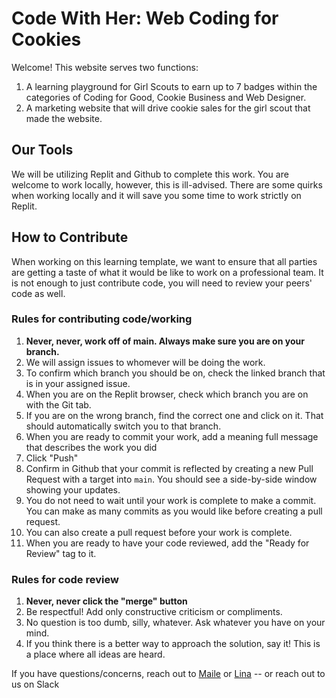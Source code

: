 # Code With Her: Web Coding for Cookies

Welcome! This website serves two functions:

1. A learning playground for Girl Scouts to earn up to 7 badges within the categories of Coding for Good, Cookie Business and Web Designer.
2. A marketing website that will drive cookie sales for the girl scout that made the website.

## Our Tools

We will be utilizing Replit and Github to complete this work. 
You are welcome to work locally, however, this is ill-advised. 
There are some quirks when working locally and it will save you some time to work strictly on Replit.

## How to Contribute

When working on this learning template, we want to ensure that all parties are getting a taste of what it would be like to work on a professional team. 
It is not enough to just contribute code, you will need to review your peers' code as well.

### Rules for contributing code/working

1. **Never, never, work off of main. Always make sure you are on your branch.**
2. We will assign issues to whomever will be doing the work.
4. To confirm which branch you should be on, check the linked branch that is in your assigned issue.
5. When you are on the Replit browser, check which branch you are on with the Git tab.
6. If you are on the wrong branch, find the correct one and click on it. That should automatically switch you to that branch.
7. When you are ready to commit your work, add a meaning full message that describes the work you did
8. Click "Push"
9. Confirm in Github that your commit is reflected by creating a new Pull Request with a target into `main`. You should see a side-by-side window showing your updates.
10. You do not need to wait until your work is complete to make a commit. You can make as many commits as you would like before creating a pull request.
11. You can also create a pull request before your work is complete.
12. When you are ready to have your code reviewed, add the "Ready for Review" tag to it.

### Rules for code review

1. **Never, never click the "merge" button**
2. Be respectful! Add only constructive criticism or compliments.
3. No question is too dumb, silly, whatever. Ask whatever you have on your mind.
4. If you think there is a better way to approach the solution, say it! This is a place where all ideas are heard.

If you have questions/concerns, reach out to [Maile](maile@codewithher.org) or [Lina](lina@codewithher.org) -- or reach out to us on Slack 
